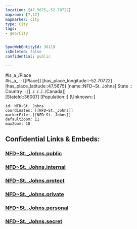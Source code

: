 ```yaml
---
location: [47.5675,-52.70722] 
mapzoom: [7,12] 
mapmarker: city 
type: City
tags:
- geo/City


SpocWebEntityId: 36119
isDeleted: false
confidential: public

---
```

#is_a_/Place  
#is_a_ :: [[Place]] 
[has_place_longitude::-52.70722] 
[has_place_latitude::47.5675] 
[name::NFD~St. Johns] 
State ::  
Country :: [[../../../../Canada]]  
[StateId::36007] 
[Population::] 
[Unknown::] 


```leaflet
id: NFD~St. Johns
coordinates: [[NFD~St._Johns]] 
markerFile: [[NFD~St._Johns]] 
defaultZoom: 11 
maxZoom: 18
```


## Confidential Links & Embeds: 

### [NFD~St._Johns.public](/_public/\Earth\Continent\America~North\Canada\provinces~Canada\Newfoundland-Labrador\CityNFD~St._Johns.public.md) 

### [NFD~St._Johns.internal](/_internal/\Earth\Continent\America~North\Canada\provinces~Canada\Newfoundland-Labrador\CityNFD~St._Johns.internal.md) 

### [NFD~St._Johns.protect](/_protect/\Earth\Continent\America~North\Canada\provinces~Canada\Newfoundland-Labrador\CityNFD~St._Johns.protect.md) 

### [NFD~St._Johns.private](/_private/\Earth\Continent\America~North\Canada\provinces~Canada\Newfoundland-Labrador\CityNFD~St._Johns.private.md) 

### [NFD~St._Johns.personal](/_personal/\Earth\Continent\America~North\Canada\provinces~Canada\Newfoundland-Labrador\CityNFD~St._Johns.personal.md) 

### [NFD~St._Johns.secret](/_secret/\Earth\Continent\America~North\Canada\provinces~Canada\Newfoundland-Labrador\CityNFD~St._Johns.secret.md)

